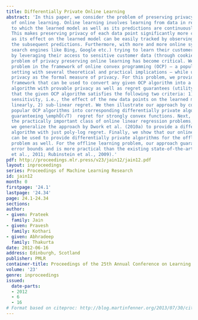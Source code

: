 ```yaml
---
title: Differentially Private Online Learning
abstract: 'In this paper, we consider the problem of preserving privacy in the context
  of online learning. Online learning involves learning from data in real-time, due
  to which the learned model as well as its predictions are continuously changing.
  This makes preserving privacy of each data point significantly more challenging
  as its effect on the learned model can be easily tracked by observing changes in
  the subsequent predictions. Furthermore, with more and more online systems (e.g.
  search engines like Bing, Google etc.) trying to learn their customers’ behavior
  by leveraging their access to sensitive customer data (through cookies etc.), the
  problem of privacy preserving online learning has become critical. We study the
  problem in the framework of online convex programming (OCP) – a popular online learning
  setting with several theoretical and practical implications – while using differential
  privacy as the formal measure of privacy. For this problem, we provide a generic
  framework that can be used to convert any given OCP algorithm into a private OCP
  algorithm with provable privacy as well as regret guarantees (utility), provided
  that the given OCP algorithm satisfies the following two criteria: 1) linearly decreasing
  sensitivity, i.e., the effect of the new data points on the learned model decreases
  linearly, 2) sub-linear regret. We then illustrate our approach by converting two
  popular OCP algorithms into corresponding differentially private algorithms while
  guaranteeing \emphÕ(√T)  regret for strongly convex functions. Next, we consider
  the practically important class of online linear regression problems, for which
  we generalize the approach by Dwork et al. (2010a) to provide a differentially private
  algorithm with just poly-log regret. Finally, we show that our online learning framework
  can be used to provide differentially private algorithms for the offline learning
  problem as well. For the offline learning problem, our approach guarantees \emphbetter
  error bounds and is more practical than the existing state-of-the-art methods (Chaudhuri
  et al., 2011; Rubinstein et al., 2009).'
pdf: http://proceedings.mlr.press/v23/jain12/jain12.pdf
layout: inproceedings
series: Proceedings of Machine Learning Research
id: jain12
month: 0
firstpage: '24.1'
lastpage: '24.34'
page: 24.1-24.34
sections: 
author:
- given: Prateek
  family: Jain
- given: Pravesh
  family: Kothari
- given: Abhradeep
  family: Thakurta
date: 2012-06-16
address: Edinburgh, Scotland
publisher: PMLR
container-title: Proceedings of the 25th Annual Conference on Learning Theory
volume: '23'
genre: inproceedings
issued:
  date-parts:
  - 2012
  - 6
  - 16
# Format based on citeproc: http://blog.martinfenner.org/2013/07/30/citeproc-yaml-for-bibliographies/
---
```

